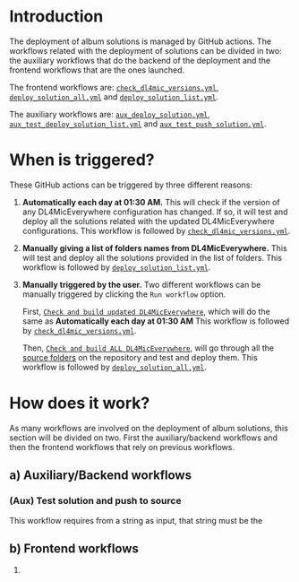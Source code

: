 # Introduction 

The deployment of album solutions is managed by GitHub actions. The workflows related with the deployment of solutions can be divided in two: the auxiliary workflows that do the backend of the deployment and the frontend workflows that are the ones launched.

The frontend workflows are: [`check_dl4mic_versions.yml`](../../../.github/workflows/check_dl4mic_versions.yml), [`deploy_solution_all.yml`](../../../.github/workflows/deploy_solution_all.yml) and [`deploy_solution_list.yml`](../../../.github/workflows/deploy_solution_list.yml).

The auxiliary workflows are: [`aux_deploy_solution.yml`](../../../.github/workflows/aux_deploy_solution.yml), [`aux_test_deploy_solution_list.yml`](../../../.github/workflows/aux_test_deploy_solution_list.yml) and [`aux_test_push_solution.yml`](../../../.github/workflows/aux_test_push_solution.yml).

# When is triggered?

These GitHub actions can be triggered by three different reasons:

1. **Automatically each day at 01:30 AM.** This will check if the version of any DL4MicEverywhere configuration has changed. If so, it will test and deploy all the solutions related with the updated DL4MicEverywhere configurations. This workflow is followed by [`check_dl4mic_versions.yml`](../../../.github/workflows/check_dl4mic_versions.yml).
2. **Manually giving a list of folders names from DL4MicEverywhere.** This will test and deploy all the solutions provided in the list of folders. This workflow is followed by [`deploy_solution_list.yml`](../../../.github/workflows/deploy_solution_list.yml).
3. **Manually triggered by the user.** Two different workflows can be manually triggered by clicking the `Run workflow` option. 

    First, [`Check and build updated DL4MicEverywhere`](../../../.github/workflows/check_dl4mic_versions.yml), which will do the same as **Automatically each day at 01:30 AM** This workflow is followed by [`check_dl4mic_versions.yml`](../../../.github/workflows/check_dl4mic_versions.yml). 
    
    Then, [`Check and build ALL DL4MicEverywhere`](../../../.github/workflows/deploy_solution_all.yml), will go through all the [source folders](../../../src) on the repository and test and deploy them. This workflow is followed by [`deploy_solution_all.yml`](../../../.github/workflows/deploy_solution_all.yml). 

# How does it work?

As many workflows are involved on the deployment of album solutions, this section will be divided on two. First the auxiliary/backend workflows and then the frontend workflows that rely on previous workflows.

## a) Auxiliary/Backend workflows 

### **(Aux) Test solution and push to source**

This workflow requires from a string as input, that string must be the 

## b) Frontend workflows

1. 